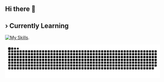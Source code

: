## Hi there 👋

## › Currently Learning
[![My Skills](https://skillicons.dev/icons?i=c,cpp)](https://skillicons.dev).

<p align="center">
  <a href="https://github.com/xviladri">
    <img src="https://raw.githubusercontent.com/Platane/snk/output/github-contribution-grid-snake.svg">
  </a>
</p>

<br>